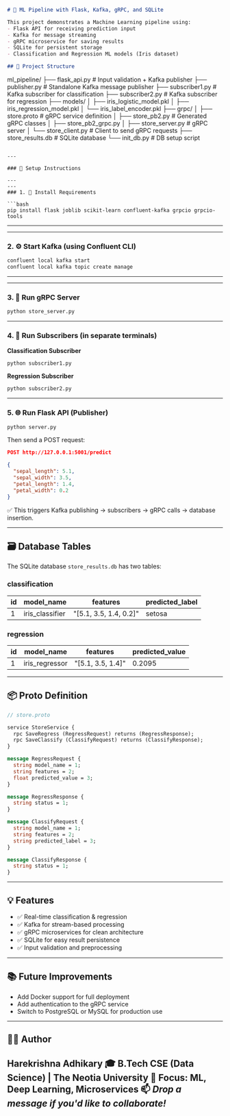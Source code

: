 
```markdown
# 🧠 ML Pipeline with Flask, Kafka, gRPC, and SQLite

This project demonstrates a Machine Learning pipeline using:
- Flask API for receiving prediction input
- Kafka for message streaming
- gRPC microservice for saving results
- SQLite for persistent storage
- Classification and Regression ML models (Iris dataset)

## 📌 Project Structure

````

ml\_pipeline/
├── flask\_api.py              # Input validation + Kafka publisher
├── publisher.py              # Standalone Kafka message publisher
├── subscriber1.py            # Kafka subscriber for classification
├── subscriber2.py            # Kafka subscriber for regression
├── models/
│   ├── iris\_logistic\_model.pkl
│   ├── iris\_regression\_model.pkl
│   └── iris\_label\_encoder.pkl
├── grpc/
│   ├── store.proto           # gRPC service definition
│   ├── store\_pb2.py          # Generated gRPC classes
│   ├── store\_pb2\_grpc.py
│   ├── store\_server.py       # gRPC server
│   └── store\_client.py       # Client to send gRPC requests
├── store\_results.db          # SQLite database
└── init\_db.py                # DB setup script

````

---

### 🚀 Setup Instructions

---
---
### 1. 🔧 Install Requirements

```bash
pip install flask joblib scikit-learn confluent-kafka grpcio grpcio-tools
````
---
---
### 2. ⚙️ Start Kafka (using Confluent CLI)

```bash
confluent local kafka start
confluent local kafka topic create manage
```
---
---

### 3. 📡 Run gRPC Server

```bash
python store_server.py
```

---

### 4. 🧪 Run Subscribers (in separate terminals)

 **Classification Subscriber**

```bash
python subscriber1.py
```

 **Regression Subscriber**

```bash
python subscriber2.py
```

---

### 5. 🌐 Run Flask API (Publisher)

```bash
python server.py
```

Then send a POST request:

```json
POST http://127.0.0.1:5001/predict

{
  "sepal_length": 5.1,
  "sepal_width": 3.5,
  "petal_length": 1.4,
  "petal_width": 0.2
}
```

✅ This triggers Kafka publishing → subscribers → gRPC calls → database insertion.

---

## 🗃️ Database Tables

The SQLite database `store_results.db` has two tables:

### classification

| id | model\_name      | features                | predicted\_label |
| -- | ---------------- | ----------------------- | ---------------- |
| 1  | iris\_classifier | "\[5.1, 3.5, 1.4, 0.2]" | setosa           |

### regression

| id | model\_name     | features           | predicted\_value |
| -- | --------------- | ------------------ | ---------------- |
| 1  | iris\_regressor | "\[5.1, 3.5, 1.4]" | 0.2095           |

---

## 📦 Proto Definition

```proto
// store.proto

service StoreService {
  rpc SaveRegress (RegressRequest) returns (RegressResponse);
  rpc SaveClassify (ClassifyRequest) returns (ClassifyResponse);
}

message RegressRequest {
  string model_name = 1;
  string features = 2;
  float predicted_value = 3;
}

message RegressResponse {
  string status = 1;
}

message ClassifyRequest {
  string model_name = 1;
  string features = 2;
  string predicted_label = 3;
}

message ClassifyResponse {
  string status = 1;
}
```

---

## 💡 Features

* ✅ Real-time classification & regression
* ✅ Kafka for stream-based processing
* ✅ gRPC microservices for clean architecture
* ✅ SQLite for easy result persistence
* ✅ Input validation and preprocessing

---

## 📚 Future Improvements

* Add Docker support for full deployment
* Add authentication to the gRPC service
* Switch to PostgreSQL or MySQL for production use

---

## 👨‍💻 Author

**Harekrishna Adhikary**
🎓 B.Tech CSE (Data Science) | The Neotia University
🧠 Focus: ML, Deep Learning, Microservices
📫 *Drop a message if you'd like to collaborate!*
---